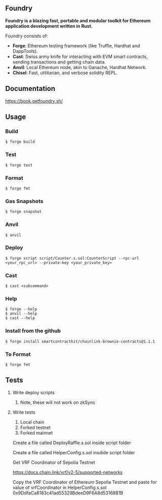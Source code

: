 ## Foundry

**Foundry is a blazing fast, portable and modular toolkit for Ethereum application development written in Rust.**

Foundry consists of:

-   **Forge**: Ethereum testing framework (like Truffle, Hardhat and DappTools).
-   **Cast**: Swiss army knife for interacting with EVM smart contracts, sending transactions and getting chain data.
-   **Anvil**: Local Ethereum node, akin to Ganache, Hardhat Network.
-   **Chisel**: Fast, utilitarian, and verbose solidity REPL.

## Documentation

https://book.getfoundry.sh/

## Usage

### Build

```shell
$ forge build
```

### Test

```shell
$ forge test
```

### Format

```shell
$ forge fmt
```

### Gas Snapshots

```shell
$ forge snapshot
```

### Anvil

```shell
$ anvil
```

### Deploy

```shell
$ forge script script/Counter.s.sol:CounterScript --rpc-url <your_rpc_url> --private-key <your_private_key>
```

### Cast

```shell
$ cast <subcommand>
```

### Help

```shell
$ forge --help
$ anvil --help
$ cast --help
```

### Install from the github

```shell
$ forge install smartcontractkit/chainlink-brownie-contracts@1.1.1
```

### To Format 

```shell
$ forge fmt
```
## Tests

1. Write deploy scripts
    1. Note, these will not work on zkSync
2. Write tests
    1. Local chain
    2. Forked testnet
    3. Forked mainnet

    Create a file called DeployRaffle.s.sol inside script folder

    Create a file called HelperConfig.s.sol insdide script folder

    Get VRF Coordinator of Sepolia Testnet

    https://docs.chain.link/vrf/v2-5/supported-networks

    Copy the VRF Coordinator of Ethereum Sepolia Testnet and paste for value of vrfCoordinator
    in HelperConfig.s.sol
    0x9DdfaCa8183c41ad55329BdeeD9F6A8d53168B1B



